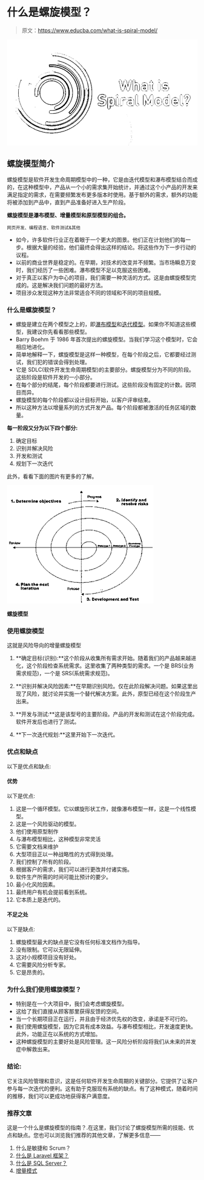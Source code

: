 # 什么是螺旋模型？

> 原文：<https://www.educba.com/what-is-spiral-model/>

![What-is-Spiral-Model](img/7f6069206170e68144a3c6ca6e50bf52.png)



## 螺旋模型简介

螺旋模型是软件开发生命周期模型中的一种，它是由迭代模型和瀑布模型结合而成的，在这种模型中，产品从一个小的需求集开始统计，并通过这个小产品的开发来满足指定的需求，在需要频繁发布更多版本时使用。基于额外的需求，额外的功能将被添加到产品中，直到产品准备好进入生产阶段。

**螺旋模型是瀑布模型、增量模型和原型模型的组合。**

<small>网页开发、编程语言、软件测试&其他</small>

*   如今，许多软件行业正在着眼于一个更大的图景。他们正在计划他们的每一步。根据大量的经验，他们最终会得出这样的结论。将这些作为下一步行动的议程。
*   以前的商业世界是稳定的。在早期，对技术的改变并不频繁。当市场瞬息万变时，我们经历了一些困难。瀑布模型不足以克服这些困难。
*   对于真正以客户为中心的项目，我们需要一种灵活的方式。这是由螺旋模型完成的。这是解决我们问题的最好方法。
*   项目涉众发现这种方法非常适合不同的领域和不同的项目规模。

### 什么是螺旋模型？

*   螺旋是建立在两个模型之上的，即[瀑布模型](https://www.educba.com/waterfall-model/)和[迭代模型](https://www.educba.com/iterative-model/)。如果你不知道这些模型，我建议你先看看那些模型。
*   Barry Boehm 于 1986 年首次提出的螺旋模型。当我们学习这个模型时，它会相应地进化。
*   简单地解释一下，螺旋模型是这样一种模型，在每个阶段之后，它都要经过测试，我们犯的错误会得到处理。
*   它是 SDLC(软件开发生命周期模型)的主要部分。螺旋模型分为不同的阶段。这些阶段是软件开发的一小部分。
*   在每个部分的结尾，每个阶段都要进行测试。这些阶段没有固定的计数。因项目而异。
*   螺旋模型的每个阶段都以设计目标开始，以客户评审结束。
*   所以这种方法以增量系列的方式开发产品。每个阶段都被激活的任务区域的数量。

**每一阶段又分为以下四个部分:**

1.  确定目标
2.  识别并解决风险
3.  开发和测试
4.  规划下一次迭代

此外，看看下面的图片有更多的了解。

![Spiral Model 1](img/860c68389f91297cd7ef41d3e6bf73ac.png)



**螺旋模型**

### 使用螺旋模型

这就是风险导向的增量螺旋模型

1.  **确定目标(识别):**这个阶段从收集所有需求开始。随着我们的产品越来越进化，这个阶段检查系统需求。这里收集了两种类型的需求。一个是 BRS(业务需求规范)，一个是 SRS(系统需求规范)。

2.  **识别并解决风险因素:**在早期识别风险。仅在此阶段解决问题。如果这里出现了风险，就讨论并实施一个替代解决方案。此外，原型已经在这个阶段生产出来。

3.  **开发与测试:**这是该型号的主要阶段。产品的开发和测试在这个阶段完成。软件开发后也进行了测试。

4.  **下一次迭代规划:**这里开始下一次迭代。

### 优点和缺点

以下是优点和缺点:

#### 优势

以下是优点:

1.  这是一个循环模型。它以螺旋形状工作，就像瀑布模型一样，这是一个线性模型。
2.  这是一个风险驱动的模型。
3.  他们使用原型制作
4.  与瀑布模型相比，这种模型非常灵活
5.  它需要文档来维护
6.  大型项目正以一种战略性的方式得到处理。
7.  我们控制了所有的阶段。
8.  根据客户的需求，我们可以进行更改并付诸实施。
9.  软件生产所需的时间可能比预计的要少。
10.  最小化风险因素。
11.  最终用户有机会提前看到系统。
12.  它本质上是迭代的。

#### 不足之处

以下是缺点:

1.  螺旋模型最大的缺点是它没有任何标准文档作为指导。
2.  没有限制。它可以无限延伸。
3.  这对小规模项目没有好处。
4.  它需要风险分析专家。
5.  它是昂贵的。

### 为什么我们使用螺旋模型？

*   特别是在一个大项目中，我们会考虑螺旋模型。
*   这给了我们直接从顾客那里获得反馈的空间。
*   当一个长期项目正在运行，并且由于经济优先权的改变，承诺是不可行的。
*   我们使用螺旋模型，因为它具有成本效益。与瀑布模型相比，开发速度更快。此外，功能正在以系统的方式增加。
*   这种螺旋模型的主要好处是风险管理。这一风险分析阶段将我们从未来的并发症中解救出来。

### 结论:

它关注风险管理和意识，这是任何软件开发生命周期的关键部分。它提供了让客户参与每一次迭代的便利。这有助于克服现有系统的缺点。有了这种模式，随着时间的推移，我们可以更成功地获得客户满意度。

### 推荐文章

这是一个什么是螺旋模型的指南？.在这里，我们讨论了螺旋模型所需的技能、优点和缺点。您也可以浏览我们推荐的其他文章，了解更多信息——

1.  什么是敏捷和 Scrum？
2.  [什么是 Laravel 框架？](https://www.educba.com/what-is-laravel-framework/)
3.  [什么是 SQL Server？](https://www.educba.com/what-is-sql-server/)
4.  [增量模式](https://www.educba.com/incremental-model/)





